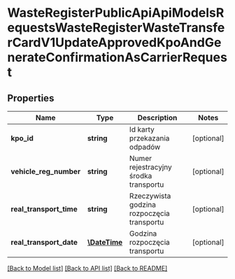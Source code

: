 # WasteRegisterPublicApiApiModelsRequestsWasteRegisterWasteTransferCardV1UpdateApprovedKpoAndGenerateConfirmationAsCarrierRequest

## Properties
Name | Type | Description | Notes
------------ | ------------- | ------------- | -------------
**kpo_id** | **string** | Id karty przekazania odpadów | [optional] 
**vehicle_reg_number** | **string** | Numer rejestracyjny środka transportu | [optional] 
**real_transport_time** | **string** | Rzeczywista godzina rozpoczęcia transportu | [optional] 
**real_transport_date** | [**\DateTime**](\DateTime.md) | Godzina rozpoczęcia transportu | [optional] 

[[Back to Model list]](../README.md#documentation-for-models) [[Back to API list]](../README.md#documentation-for-api-endpoints) [[Back to README]](../README.md)


